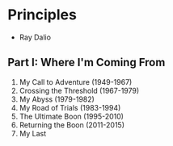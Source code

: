 # Principles
- Ray Dalio
## Part I: Where I'm Coming From
1. My Call to Adventure (1949-1967)
2. Crossing the Threshold (1967-1979)
3. My Abyss (1979-1982)
4. My Road of Trials (1983-1994)
5. The Ultimate Boon (1995-2010)
6. Returning the Boon (2011-2015)
7. My Last
<!--stackedit_data:
eyJoaXN0b3J5IjpbLTEzMDg4ODU2ODEsNzIyMDIwNzg0XX0=
-->
